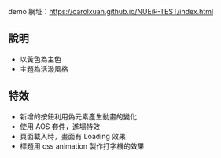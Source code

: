 demo 網址：https://carolxuan.github.io/NUEiP-TEST/index.html

## 說明
- 以黃色為主色
- 主題為活潑風格

## 特效
- 新增的按鈕利用偽元素產生動畫的變化
- 使用 AOS 套件，進場特效
- 頁面載入時，畫面有 Loading 效果
- 標題用 css animation 製作打字機的效果
